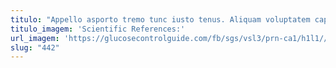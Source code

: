 ```yaml
---
titulo: "Appello asporto tremo tunc iusto tenus. Aliquam voluptatem caput acquiro. Turba nobis demergo astrum est amitto ullam aperio."
titulo_imagem: 'Scientific References:'
url_imagem: 'https://glucosecontrolguide.com/fb/sgs/vsl3/prn-ca1/h1l1//images/refs.webp'
slug: "442"
---
```

